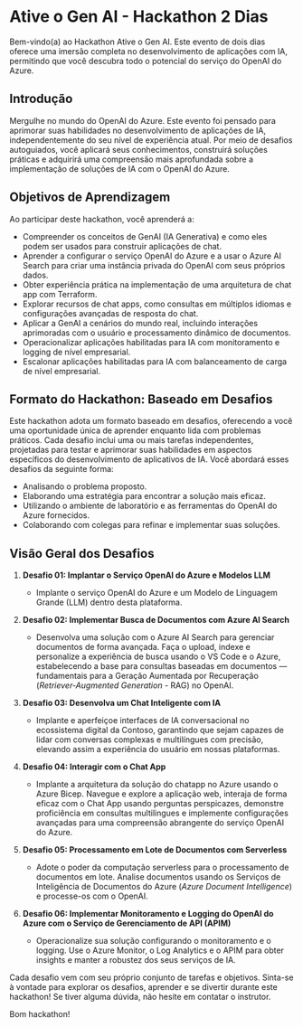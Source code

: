 # Ative o Gen AI - Hackathon 2 Dias

Bem-vindo(a) ao Hackathon Ative o Gen AI. Este evento de dois dias oferece uma imersão completa no desenvolvimento de aplicações com IA, permitindo que você descubra todo o potencial do serviço do OpenAI do Azure.

## Introdução

Mergulhe no mundo do OpenAI do Azure. Este evento foi pensado para aprimorar suas habilidades no desenvolvimento de aplicações de IA, independentemente do seu nível de experiência atual. Por meio de desafios autoguiados, você aplicará seus conhecimentos, construirá soluções práticas e adquirirá uma compreensão mais aprofundada sobre a implementação de soluções de IA com o OpenAI do Azure.

## Objetivos de Aprendizagem

Ao participar deste hackathon, você aprenderá a:

- Compreender os conceitos de GenAI (IA Generativa) e como eles podem ser usados para construir aplicações de chat.
- Aprender a configurar o serviço OpenAI do Azure e a usar o Azure AI Search para criar uma instância privada do OpenAI com seus próprios dados.
- Obter experiência prática na implementação de uma arquitetura de chat app com Terraform.
- Explorar recursos de chat apps, como consultas em múltiplos idiomas e configurações avançadas de resposta do chat.
- Aplicar a GenAI a cenários do mundo real, incluindo interações aprimoradas com o usuário e processamento dinâmico de documentos.
- Operacionalizar aplicações habilitadas para IA com monitoramento e logging de nível empresarial.
- Escalonar aplicações habilitadas para IA com balanceamento de carga de nível empresarial.

## Formato do Hackathon: Baseado em Desafios

Este hackathon adota um formato baseado em desafios, oferecendo a você uma oportunidade única de aprender enquanto lida com problemas práticos. Cada desafio inclui uma ou mais tarefas independentes, projetadas para testar e aprimorar suas habilidades em aspectos específicos do desenvolvimento de aplicativos de IA. Você abordará esses desafios da seguinte forma:

- Analisando o problema proposto.
- Elaborando uma estratégia para encontrar a solução mais eficaz.
- Utilizando o ambiente de laboratório e as ferramentas do OpenAI do Azure fornecidos.
- Colaborando com colegas para refinar e implementar suas soluções.
  
## Visão Geral dos Desafios

1. **Desafio 01: Implantar o Serviço OpenAI do Azure e Modelos LLM**
   - Implante o serviço OpenAI do Azure e um Modelo de Linguagem Grande (LLM) dentro desta plataforma.
     
2. **Desafio 02: Implementar Busca de Documentos com Azure AI Search**
   - Desenvolva uma solução com o Azure AI Search para gerenciar documentos de forma avançada. Faça o upload, indexe e personalize a experiência de busca usando o VS Code e o Azure, estabelecendo a base para consultas baseadas em documentos — fundamentais para a Geração Aumentada por Recuperação (*Retriever-Augmented Generation* - RAG) no OpenAI.
             
3. **Desafio 03: Desenvolva um Chat Inteligente com IA**
   - Implante e aperfeiçoe interfaces de IA conversacional no ecossistema digital da Contoso, garantindo que sejam capazes de lidar com conversas complexas e multilíngues com precisão, elevando assim a experiência do usuário em nossas plataformas.
          
4. **Desafio 04: Interagir com o Chat App**
   - Implante a arquitetura da solução do chatapp no Azure usando o Azure Bicep. Navegue e explore a aplicação web, interaja de forma eficaz com o Chat App usando perguntas perspicazes, demonstre proficiência em consultas multilingues e implemente configurações avançadas para uma compreensão abrangente do serviço OpenAI do Azure.
            
6. **Desafio 05: Processamento em Lote de Documentos com Serverless**
   -  Adote o poder da computação serverless para o processamento de documentos em lote. Analise documentos usando os Serviços de Inteligência de Documentos do Azure (*Azure Document Intelligence*) e processe-os com o OpenAI.
     
7. **Desafio 06: Implementar Monitoramento e Logging do OpenAI do Azure com o Serviço de Gerenciamento de API (APIM)**
   - Operacionalize sua solução configurando o monitoramento e o logging. Use o Azure Monitor, o Log Analytics e o APIM para obter insights e manter a robustez dos seus serviços de IA.

Cada desafio vem com seu próprio conjunto de tarefas e objetivos. Sinta-se à vontade para explorar os desafios, aprender e se divertir durante este hackathon! Se tiver alguma dúvida, não hesite em contatar o instrutor.

Bom hackathon!
